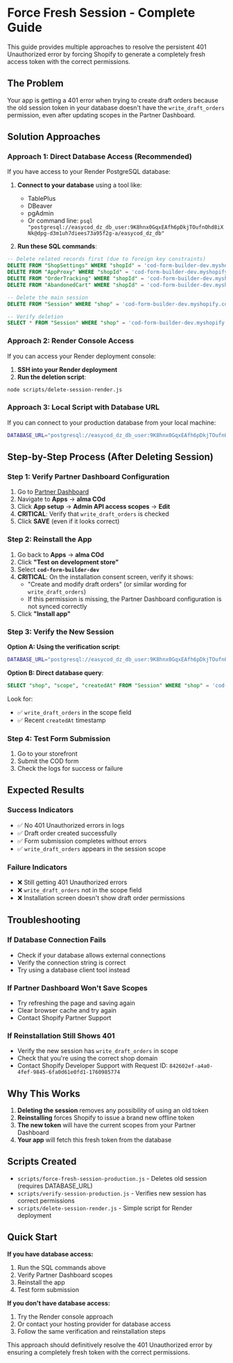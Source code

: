 # Force Fresh Session - Complete Guide

This guide provides multiple approaches to resolve the persistent 401 Unauthorized error by forcing Shopify to generate a completely fresh access token with the correct permissions.

## The Problem

Your app is getting a 401 error when trying to create draft orders because the old session token in your database doesn't have the `write_draft_orders` permission, even after updating scopes in the Partner Dashboard.

## Solution Approaches

### Approach 1: Direct Database Access (Recommended)

If you have access to your Render PostgreSQL database:

1. **Connect to your database** using a tool like:
   - TablePlus
   - DBeaver
   - pgAdmin
   - Or command line: `psql "postgresql://easycod_dz_db_user:9K8hnx0GqxEAfh6pDkjTOufnOhd8iXNk@dpg-d3m1uh7diees73a95f2g-a/easycod_dz_db"`

2. **Run these SQL commands**:
```sql
-- Delete related records first (due to foreign key constraints)
DELETE FROM "ShopSettings" WHERE "shopId" = 'cod-form-builder-dev.myshopify.com';
DELETE FROM "AppProxy" WHERE "shopId" = 'cod-form-builder-dev.myshopify.com';
DELETE FROM "OrderTracking" WHERE "shopId" = 'cod-form-builder-dev.myshopify.com';
DELETE FROM "AbandonedCart" WHERE "shopId" = 'cod-form-builder-dev.myshopify.com';

-- Delete the main session
DELETE FROM "Session" WHERE "shop" = 'cod-form-builder-dev.myshopify.com';

-- Verify deletion
SELECT * FROM "Session" WHERE "shop" = 'cod-form-builder-dev.myshopify.com';
```

### Approach 2: Render Console Access

If you can access your Render deployment console:

1. **SSH into your Render deployment**
2. **Run the deletion script**:
```bash
node scripts/delete-session-render.js
```

### Approach 3: Local Script with Database URL

If you can connect to your production database from your local machine:

```bash
DATABASE_URL="postgresql://easycod_dz_db_user:9K8hnx0GqxEAfh6pDkjTOufnOhd8iXNk@dpg-d3m1uh7diees73a95f2g-a/easycod_dz_db" node scripts/force-fresh-session-production.js
```

## Step-by-Step Process (After Deleting Session)

### Step 1: Verify Partner Dashboard Configuration

1. Go to [Partner Dashboard](https://partners.shopify.com/)
2. Navigate to **Apps** → **alma COd**
3. Click **App setup** → **Admin API access scopes** → **Edit**
4. **CRITICAL**: Verify that `write_draft_orders` is checked
5. Click **SAVE** (even if it looks correct)

### Step 2: Reinstall the App

1. Go back to **Apps** → **alma COd**
2. Click **"Test on development store"**
3. Select **`cod-form-builder-dev`**
4. **CRITICAL**: On the installation consent screen, verify it shows:
   - "Create and modify draft orders" (or similar wording for `write_draft_orders`)
   - If this permission is missing, the Partner Dashboard configuration is not synced correctly
5. Click **"Install app"**

### Step 3: Verify the New Session

**Option A: Using the verification script**:
```bash
DATABASE_URL="postgresql://easycod_dz_db_user:9K8hnx0GqxEAfh6pDkjTOufnOhd8iXNk@dpg-d3m1uh7diees73a95f2g-a/easycod_dz_db" node scripts/verify-session-production.js
```

**Option B: Direct database query**:
```sql
SELECT "shop", "scope", "createdAt" FROM "Session" WHERE "shop" = 'cod-form-builder-dev.myshopify.com';
```

Look for:
- ✅ `write_draft_orders` in the scope field
- ✅ Recent `createdAt` timestamp

### Step 4: Test Form Submission

1. Go to your storefront
2. Submit the COD form
3. Check the logs for success or failure

## Expected Results

### Success Indicators
- ✅ No 401 Unauthorized errors in logs
- ✅ Draft order created successfully
- ✅ Form submission completes without errors
- ✅ `write_draft_orders` appears in the session scope

### Failure Indicators
- ❌ Still getting 401 Unauthorized errors
- ❌ `write_draft_orders` not in the scope field
- ❌ Installation screen doesn't show draft order permissions

## Troubleshooting

### If Database Connection Fails
- Check if your database allows external connections
- Verify the connection string is correct
- Try using a database client tool instead

### If Partner Dashboard Won't Save Scopes
- Try refreshing the page and saving again
- Clear browser cache and try again
- Contact Shopify Partner Support

### If Reinstallation Still Shows 401
- Verify the new session has `write_draft_orders` in scope
- Check that you're using the correct shop domain
- Contact Shopify Developer Support with Request ID: `842602ef-a4a0-4fef-9845-6fa0d61e0fd1-1760985774`

## Why This Works

1. **Deleting the session** removes any possibility of using an old token
2. **Reinstalling** forces Shopify to issue a brand new offline token
3. **The new token** will have the current scopes from your Partner Dashboard
4. **Your app** will fetch this fresh token from the database

## Scripts Created

- `scripts/force-fresh-session-production.js` - Deletes old session (requires DATABASE_URL)
- `scripts/verify-session-production.js` - Verifies new session has correct permissions
- `scripts/delete-session-render.js` - Simple script for Render deployment

## Quick Start

**If you have database access:**
1. Run the SQL commands above
2. Verify Partner Dashboard scopes
3. Reinstall the app
4. Test form submission

**If you don't have database access:**
1. Try the Render console approach
2. Or contact your hosting provider for database access
3. Follow the same verification and reinstallation steps

This approach should definitively resolve the 401 Unauthorized error by ensuring a completely fresh token with the correct permissions.
